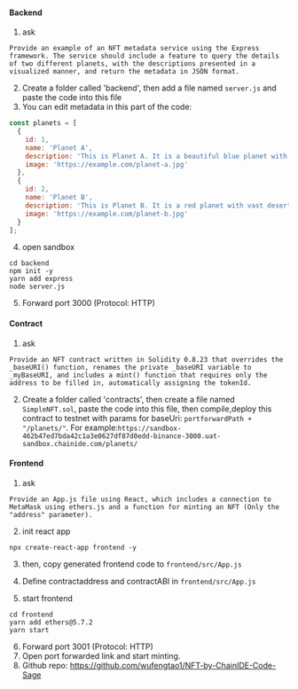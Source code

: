 #### Backend

1. ask

`
Provide an example of an NFT metadata service using the Express framework. The service should include a feature to query the details of two different planets, with the descriptions presented in a visualized manner, and return the metadata in JSON format.
`

2. Create a folder called 'backend', then add a file named `server.js` and paste the code into this file
3. You can edit metadata in this part of the code:

```js
const planets = [
  {
    id: 1,
    name: 'Planet A',
    description: 'This is Planet A. It is a beautiful blue planet with lush green forests.',
    image: 'https://example.com/planet-a.jpg'
  },
  {
    id: 2,
    name: 'Planet B',
    description: 'This is Planet B. It is a red planet with vast deserts and towering mountains.',
    image: 'https://example.com/planet-b.jpg'
  }
];
```

4. open sandbox

```
cd backend
npm init -y
yarn add express
node server.js
```

5. Forward port 3000 (Protocol: HTTP)

#### Contract

1. ask

`
Provide an NFT contract written in Solidity 0.8.23 that overrides the _baseURI() function, renames the private _baseURI variable to _myBaseURI, and includes a mint() function that requires only the address to be filled in, automatically assigning the tokenId.
`

2. Create a folder called 'contracts', then create a file named `SimpleNFT.sol`, paste the code into this file, then compile,deploy this contract to testnet with params for baseUri: `portforwardPath + "/planets/"`. For example:`https://sandbox-462b47ed7bda42c1a3e0627df87d0edd-binance-3000.uat-sandbox.chainide.com/planets/`

#### Frontend

1. ask

`Provide an App.js file using React, which includes a connection to MetaMask using ethers.js and a function for minting an NFT (Only the "address" parameter).`

2. init react app

```
npx create-react-app frontend -y
```

3. then, copy generated frontend code to `frontend/src/App.js`
4. Define contractaddress and contractABI in `frontend/src/App.js`

5. start frontend

```
cd frontend
yarn add ethers@5.7.2
yarn start
```

6. Forward port 3001 (Protocol: HTTP)
7. Open port forwarded link and start minting.
8. Github repo: https://github.com/wufengtao1/NFT-by-ChainIDE-Code-Sage
